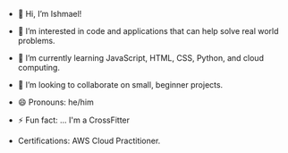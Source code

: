 - 👋 Hi, I’m Ishmael! 
- 👀 I’m interested in code and applications that can help solve real world problems. 
- 🌱 I’m currently learning JavaScript, HTML, CSS, Python, and cloud computing. 
- 💞️ I’m looking to collaborate on small, beginner projects. 
- 😄 Pronouns: he/him 
- ⚡ Fun fact: ... I'm a CrossFitter 

- Certifications: AWS Cloud Practitioner. 

<!---
WilliamsIshmael/WilliamsIshmael is a ✨ special ✨ repository because its `README.md` (this file) appears on your GitHub profile.
You can click the Preview link to take a look at your changes.
--->
